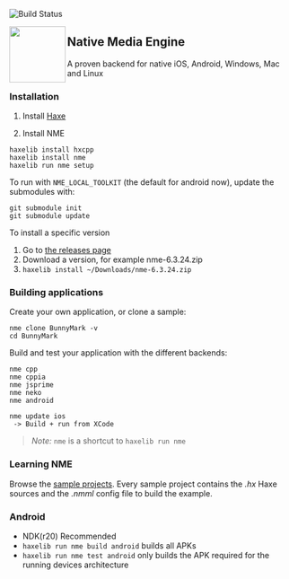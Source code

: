 ![Build Status](https://github.com/haxenme/nme/actions/workflows/main.yml/badge.svg)

<img src="./assets/icons/nme.svg" align="left" width="100" height="100" />

## Native Media Engine

A proven backend for native iOS, Android, Windows, Mac and Linux

### Installation

1. Install [Haxe](http://www.haxe.org)

1. Install NME
```
haxelib install hxcpp
haxelib install nme
haxelib run nme setup
```

To run with `NME_LOCAL_TOOLKIT` (the default for android now), update the submodules with:
```
git submodule init
git submodule update
```

To install a specific version

1. Go to [the releases page](https://github.com/haxenme/nme/releases)
1. Download a version, for example nme-6.3.24.zip
1. ```haxelib install ~/Downloads/nme-6.3.24.zip```

### Building applications

Create your own application, or clone a sample:

```
nme clone BunnyMark -v
cd BunnyMark
```

Build and test your application with the different backends:
```
nme cpp
nme cppia
nme jsprime
nme neko
nme android

nme update ios
 -> Build + run from XCode
````

 > *Note:* `nme` is a shortcut to `haxelib run nme`

### Learning NME

Browse the [sample projects](https://github.com/haxenme/nme/tree/master/samples). Every sample project contains the _.hx_ Haxe sources and the _.nmml_ config file to build the example.

### Android

* NDK(r20) Recommended
* `haxelib run nme build android` builds all APKs
* `haxelib run nme test android` only builds the APK required for the running devices architecture 
